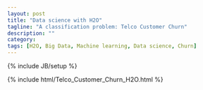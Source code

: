 ```yaml
---
layout: post
title: "Data science with H2O"
tagline: "A classification problem: Telco Customer Churn"
description: ""
category: 
tags: [H2O, Big Data, Machine learning, Data science, Churn]
---
```


{% include JB/setup %}

{% include html/Telco_Customer_Churn_H2O.html %}

